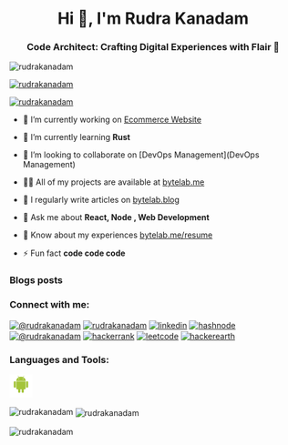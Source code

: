<h1 align="center">Hi 👋, I'm Rudra Kanadam</h1>
<h3 align="center">Code Architect: Crafting Digital Experiences with Flair 🚀</h3>

<p align="left"> <img src="https://komarev.com/ghpvc/?username=rudrakanadam&label=Profile%20views&color=0e75b6&style=flat" alt="rudrakanadam" /> </p>

<p align="left"> <a href="https://github.com/ryo-ma/github-profile-trophy"><img src="https://github-profile-trophy.vercel.app/?username=rudrakanadam" alt="rudrakanadam" /></a> </p>

<p align="left"> <a href="https://twitter.com/rudrakanadam" target="blank"><img src="https://img.shields.io/twitter/follow/rudrakanadam?logo=twitter&style=for-the-badge" alt="rudrakanadam" /></a> </p>

- 🔭 I’m currently working on [Ecommerce Website](bytelabs)

- 🌱 I’m currently learning **Rust**

- 👯 I’m looking to collaborate on [DevOps Management](DevOps Management)

- 👨‍💻 All of my projects are available at [bytelab.me](bytelab.me)

- 📝 I regularly write articles on [bytelab.blog](bytelab.blog)

- 💬 Ask me about **React, Node , Web Development**

- 📄 Know about my experiences [bytelab.me/resume](bytelab.me/resume)

- ⚡ Fun fact **code code code**

### Blogs posts
<!-- BLOG-POST-LIST:START -->
<!-- BLOG-POST-LIST:END -->

<h3 align="left">Connect with me:</h3>
<p align="left">
<a href="https://dev.to/@rudrakanadam" target="blank"><img align="center" src="https://raw.githubusercontent.com/rahuldkjain/github-profile-readme-generator/master/src/images/icons/Social/devto.svg" alt="@rudrakanadam" height="30" width="40" /></a>
<a href="https://twitter.com/rudrakanadam" target="blank"><img align="center" src="https://raw.githubusercontent.com/rahuldkjain/github-profile-readme-generator/master/src/images/icons/Social/twitter.svg" alt="rudrakanadam" height="30" width="40" /></a>
<a href="https://linkedin.com/in/linkedin" target="blank"><img align="center" src="https://raw.githubusercontent.com/rahuldkjain/github-profile-readme-generator/master/src/images/icons/Social/linked-in-alt.svg" alt="linkedin" height="30" width="40" /></a>
<a href="https://hashnode.com/hashnode" target="blank"><img align="center" src="https://raw.githubusercontent.com/rahuldkjain/github-profile-readme-generator/master/src/images/icons/Social/hashnode.svg" alt="hashnode" height="30" width="40" /></a>
<a href="https://medium.com/@rudrakanadam" target="blank"><img align="center" src="https://raw.githubusercontent.com/rahuldkjain/github-profile-readme-generator/master/src/images/icons/Social/medium.svg" alt="@rudrakanadam" height="30" width="40" /></a>
<a href="https://www.hackerrank.com/hackerrank" target="blank"><img align="center" src="https://raw.githubusercontent.com/rahuldkjain/github-profile-readme-generator/master/src/images/icons/Social/hackerrank.svg" alt="hackerrank" height="30" width="40" /></a>
<a href="https://www.leetcode.com/leetcode" target="blank"><img align="center" src="https://raw.githubusercontent.com/rahuldkjain/github-profile-readme-generator/master/src/images/icons/Social/leet-code.svg" alt="leetcode" height="30" width="40" /></a>
<a href="https://www.hackerearth.com/hackerearth" target="blank"><img align="center" src="https://raw.githubusercontent.com/rahuldkjain/github-profile-readme-generator/master/src/images/icons/Social/hackerearth.svg" alt="hackerearth" height="30" width="40" /></a>
</p>

<h3 align="left">Languages and Tools:</h3>
<p align="left"> <a href="https://developer.android.com" target="_blank" rel="noreferrer"> <img src="https://raw.githubusercontent.com/devicons/devicon/master/icons/android/android-original-wordmark.svg" alt="android" width="40" height="40"/> </a> <!-- Add all your other icons here --> </p>

<p><img align="left" src="https://github-readme-stats.vercel.app/api/top-langs?username=rudrakanadam&show_icons=true&locale=en&layout=compact" alt="rudrakanadam" /></p>

<p>&nbsp;<img align="center" src="https://github-readme-stats.vercel.app/api?username=rudrakanadam&show_icons=true&locale=en" alt="rudrakanadam" /></p>

<p><img align="center" src="https://github-readme-streak-stats.herokuapp.com/?user=rudrakanadam&" alt="rudrakanadam" /></p>
